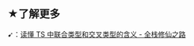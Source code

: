 ## ★了解更多

➹：[读懂 TS 中联合类型和交叉类型的含义 - 全栈修仙之路](http://semlinker.com/ts-meaning-of-union-and-intersection-types/)